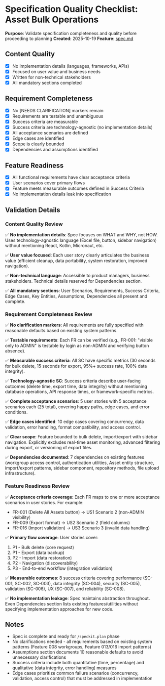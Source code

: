 # Specification Quality Checklist: Asset Bulk Operations

**Purpose**: Validate specification completeness and quality before proceeding to planning
**Created**: 2025-10-19
**Feature**: [spec.md](../spec.md)

## Content Quality

- [x] No implementation details (languages, frameworks, APIs)
- [x] Focused on user value and business needs
- [x] Written for non-technical stakeholders
- [x] All mandatory sections completed

## Requirement Completeness

- [x] No [NEEDS CLARIFICATION] markers remain
- [x] Requirements are testable and unambiguous
- [x] Success criteria are measurable
- [x] Success criteria are technology-agnostic (no implementation details)
- [x] All acceptance scenarios are defined
- [x] Edge cases are identified
- [x] Scope is clearly bounded
- [x] Dependencies and assumptions identified

## Feature Readiness

- [x] All functional requirements have clear acceptance criteria
- [x] User scenarios cover primary flows
- [x] Feature meets measurable outcomes defined in Success Criteria
- [x] No implementation details leak into specification

## Validation Details

### Content Quality Review
✅ **No implementation details**: Spec focuses on WHAT and WHY, not HOW. Uses technology-agnostic language (Excel file, button, sidebar navigation) without mentioning React, Kotlin, Micronaut, etc.

✅ **User value focused**: Each user story clearly articulates the business value (efficient cleanup, data portability, system restoration, improved navigation).

✅ **Non-technical language**: Accessible to product managers, business stakeholders. Technical details reserved for Dependencies section.

✅ **All mandatory sections**: User Scenarios, Requirements, Success Criteria, Edge Cases, Key Entities, Assumptions, Dependencies all present and complete.

### Requirement Completeness Review
✅ **No clarification markers**: All requirements are fully specified with reasonable defaults based on existing system patterns.

✅ **Testable requirements**: Each FR can be verified (e.g., FR-001: "visible only to ADMIN" is testable by login as non-ADMIN and verifying button absence).

✅ **Measurable success criteria**: All SC have specific metrics (30 seconds for bulk delete, 15 seconds for export, 95%+ success rate, 100% data integrity).

✅ **Technology-agnostic SC**: Success criteria describe user-facing outcomes (delete time, export time, data integrity) without mentioning database operations, API response times, or framework-specific metrics.

✅ **Complete acceptance scenarios**: 5 user stories with 5 acceptance scenarios each (25 total), covering happy paths, edge cases, and error conditions.

✅ **Edge cases identified**: 10 edge cases covering concurrency, data validation, error handling, format compatibility, and access control.

✅ **Clear scope**: Feature bounded to bulk delete, import/export with sidebar navigation. Explicitly excludes real-time asset monitoring, advanced filtering during export, or versioning of export files.

✅ **Dependencies documented**: 7 dependencies on existing features (workgroup access control, authentication utilities, Asset entity structure, import/export patterns, sidebar component, repository methods, file upload infrastructure).

### Feature Readiness Review
✅ **Acceptance criteria coverage**: Each FR maps to one or more acceptance scenarios in user stories. For example:
  - FR-001 (Delete All Assets button) → US1 Scenario 2 (non-ADMIN visibility)
  - FR-009 (Export format) → US2 Scenario 2 (field columns)
  - FR-016 (Import validation) → US3 Scenario 3 (invalid data handling)

✅ **Primary flow coverage**: User stories cover:
  1. P1 - Bulk delete (core request)
  2. P1 - Export (data backup)
  3. P2 - Import (data restoration)
  4. P2 - Navigation (discoverability)
  5. P3 - End-to-end workflow (integration validation)

✅ **Measurable outcomes**: 8 success criteria covering performance (SC-001, SC-002, SC-003), data integrity (SC-004), security (SC-005), validation (SC-006), UX (SC-007), and reliability (SC-008).

✅ **No implementation leakage**: Spec maintains abstraction throughout. Even Dependencies section lists existing features/utilities without specifying implementation approaches for new code.

## Notes

- Spec is complete and ready for `/speckit.plan` phase
- No clarifications needed - all requirements based on existing system patterns (Feature 008 workgroups, Feature 013/016 import patterns)
- Assumptions section documents 10 reasonable defaults to avoid unnecessary clarifications
- Success criteria include both quantitative (time, percentage) and qualitative (data integrity, error handling) measures
- Edge cases prioritize common failure scenarios (concurrency, validation, access control) that must be addressed in implementation
